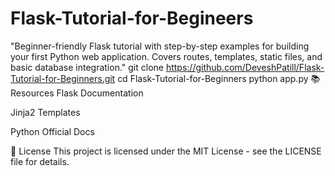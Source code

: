 # Flask-Tutorial-for-Begineers
"Beginner-friendly Flask tutorial with step-by-step examples for building your first Python web application. Covers routes, templates, static files, and basic database integration."
git clone https://github.com/DeveshPatill/Flask-Tutorial-for-Beginners.git
cd Flask-Tutorial-for-Beginners
python app.py
📚 Resources
Flask Documentation

Jinja2 Templates

Python Official Docs

📝 License
This project is licensed under the MIT License - see the LICENSE file for details.
